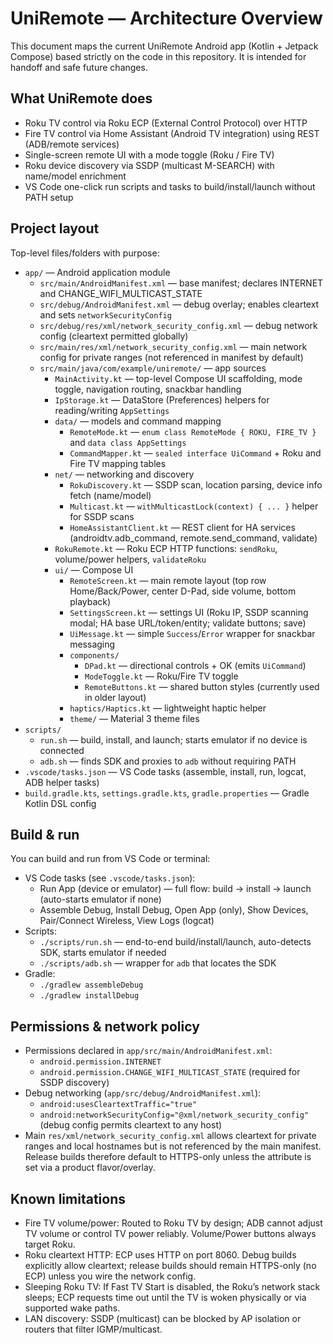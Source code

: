 # UniRemote — Architecture Overview

This document maps the current UniRemote Android app (Kotlin + Jetpack Compose) based strictly on the code in this repository. It is intended for handoff and safe future changes.

## What UniRemote does

- Roku TV control via Roku ECP (External Control Protocol) over HTTP
- Fire TV control via Home Assistant (Android TV integration) using REST (ADB/remote services)
- Single-screen remote UI with a mode toggle (Roku / Fire TV)
- Roku device discovery via SSDP (multicast M-SEARCH) with name/model enrichment
- VS Code one-click run scripts and tasks to build/install/launch without PATH setup

## Project layout

Top-level files/folders with purpose:

- `app/` — Android application module
  - `src/main/AndroidManifest.xml` — base manifest; declares INTERNET and CHANGE_WIFI_MULTICAST_STATE
  - `src/debug/AndroidManifest.xml` — debug overlay; enables cleartext and sets `networkSecurityConfig`
  - `src/debug/res/xml/network_security_config.xml` — debug network config (cleartext permitted globally)
  - `src/main/res/xml/network_security_config.xml` — main network config for private ranges (not referenced in manifest by default)
  - `src/main/java/com/example/uniremote/` — app sources
    - `MainActivity.kt` — top-level Compose UI scaffolding, mode toggle, navigation routing, snackbar handling
    - `IpStorage.kt` — DataStore (Preferences) helpers for reading/writing `AppSettings`
    - `data/` — models and command mapping
      - `RemoteMode.kt` — `enum class RemoteMode { ROKU, FIRE_TV }` and `data class AppSettings`
      - `CommandMapper.kt` — `sealed interface UiCommand` + Roku and Fire TV mapping tables
    - `net/` — networking and discovery
      - `RokuDiscovery.kt` — SSDP scan, location parsing, device info fetch (name/model)
      - `Multicast.kt` — `withMulticastLock(context) { ... }` helper for SSDP scans
      - `HomeAssistantClient.kt` — REST client for HA services (androidtv.adb_command, remote.send_command, validate)
    - `RokuRemote.kt` — Roku ECP HTTP functions: `sendRoku`, volume/power helpers, `validateRoku`
    - `ui/` — Compose UI
      - `RemoteScreen.kt` — main remote layout (top row Home/Back/Power, center D-Pad, side volume, bottom playback)
      - `SettingsScreen.kt` — settings UI (Roku IP, SSDP scanning modal; HA base URL/token/entity; validate buttons; save)
      - `UiMessage.kt` — simple `Success`/`Error` wrapper for snackbar messaging
      - `components/`
        - `DPad.kt` — directional controls + OK (emits `UiCommand`)
        - `ModeToggle.kt` — Roku/Fire TV toggle
        - `RemoteButtons.kt` — shared button styles (currently used in older layout)
      - `haptics/Haptics.kt` — lightweight haptic helper
      - `theme/` — Material 3 theme files
- `scripts/`
  - `run.sh` — build, install, and launch; starts emulator if no device is connected
  - `adb.sh` — finds SDK and proxies to `adb` without requiring PATH
- `.vscode/tasks.json` — VS Code tasks (assemble, install, run, logcat, ADB helper tasks)
- `build.gradle.kts`, `settings.gradle.kts`, `gradle.properties` — Gradle Kotlin DSL config

## Build & run

You can build and run from VS Code or terminal:

- VS Code tasks (see `.vscode/tasks.json`):
  - Run App (device or emulator) — full flow: build → install → launch (auto-starts emulator if none)
  - Assemble Debug, Install Debug, Open App (only), Show Devices, Pair/Connect Wireless, View Logs (logcat)
- Scripts:
  - `./scripts/run.sh` — end-to-end build/install/launch, auto-detects SDK, starts emulator if needed
  - `./scripts/adb.sh` — wrapper for `adb` that locates the SDK
- Gradle:
  - `./gradlew assembleDebug`
  - `./gradlew installDebug`

## Permissions & network policy

- Permissions declared in `app/src/main/AndroidManifest.xml`:
  - `android.permission.INTERNET`
  - `android.permission.CHANGE_WIFI_MULTICAST_STATE` (required for SSDP discovery)
- Debug networking (`app/src/debug/AndroidManifest.xml`):
  - `android:usesCleartextTraffic="true"`
  - `android:networkSecurityConfig="@xml/network_security_config"` (debug config permits cleartext to any host)
- Main `res/xml/network_security_config.xml` allows cleartext for private ranges and local hostnames but is not referenced by the main manifest. Release builds therefore default to HTTPS-only unless the attribute is set via a product flavor/overlay.

## Known limitations

- Fire TV volume/power: Routed to Roku TV by design; ADB cannot adjust TV volume or control TV power reliably. Volume/Power buttons always target Roku.
- Roku cleartext HTTP: ECP uses HTTP on port 8060. Debug builds explicitly allow cleartext; release builds should remain HTTPS-only (no ECP) unless you wire the network config.
- Sleeping Roku TV: If Fast TV Start is disabled, the Roku’s network stack sleeps; ECP requests time out until the TV is woken physically or via supported wake paths.
- LAN discovery: SSDP (multicast) can be blocked by AP isolation or routers that filter IGMP/multicast.
